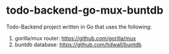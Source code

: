 # todo-backend-go-mux-buntdb

Todo-Backend project written in Go that uses the following:
1. gorilla/mux router: https://github.com/gorilla/mux
1. buntdb database: https://github.com/tidwall/buntdb

